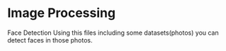 # Image Processing
Face Detection
Using this files including some datasets(photos) you can detect faces in those photos.
